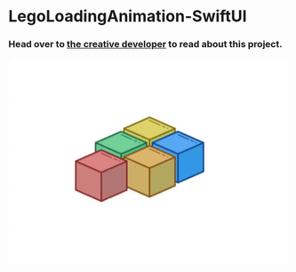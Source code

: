 # LegoLoadingAnimation-SwiftUI


### Head over to [the creative developer](https://thecreativedeveloper.substack.com) to read about this project.

![animation](https://github.com/vijaywargiya/LegoLoadingAnimation-SwiftUI/blob/main/LegoAnimation.gif)
